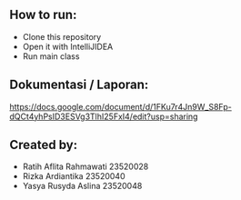 ## How to run:
- Clone this repository
- Open it with IntelliJIDEA
- Run main class

## Dokumentasi / Laporan:
https://docs.google.com/document/d/1FKu7r4Jn9W_S8Fp-dQCt4yhPsID3ESVg3TlhI25FxI4/edit?usp=sharing

## Created by:
- Ratih Aflita Rahmawati 23520028
- Rizka Ardiantika 23520040
- Yasya Rusyda Aslina 23520048